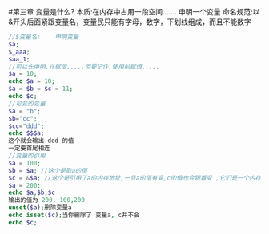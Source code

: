 #第三章
变量是什么?
    本质:在内存中占用一段空间.......
申明一个变量
    命名规范:以&开头后面紧跟变量名，变量民只能有字母，数字，下划线组成，而且不能数字
```PHP
//$变量名;    申明变量
$a;
$_aaa;
$aa_1;
//可以先申明,在赋值.....但要记住,使用前赋值.....
$a = 10;
echo $a = 10;
$a = $b = $c = 11;
echo $c;
//可变的变量
$a = "b";
$b="cc";
$cc="ddd";
echo $$$a;
这个就会输出 ddd 的值
一定要首尾相连
//变量的引用
$a = 100;
$b = $a; //这个是取a的值
$c = &$a; //这个是引用了a的内存地址,一旦a的值有变,c的值也会跟着变 ,它们是一个内存地址有多个变量名。
$a = 200;
echo $a,$b,$c
输出的值为 200, 100,200
unset($a);删除变量a
echo isset($c);当你删除了 变量a, c并不会
echo $c;
```




